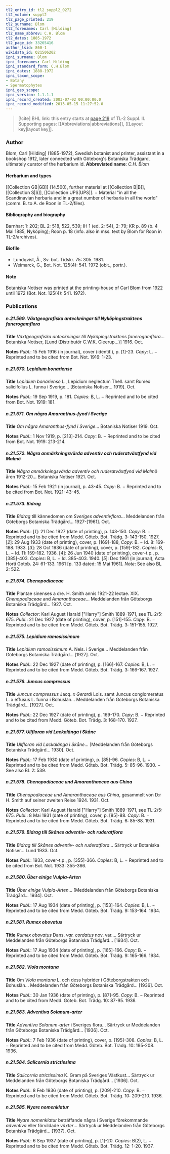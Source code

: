 ```yaml
---
tl2_entry_id: tl2_suppl2_0272
tl2_volume: suppl2
tl2_page_printed: 219
tl2_surname: Blom
tl2_forenames: Carl [Hilding]
tl2_name_abbrev: C.H. Blom
tl2_dates: 1885-1972
tl2_page_id: 33265416
author_lsid: 860-1
wikidata_id: Q21506202
ipni_surname: Blom
ipni_forenames: Carl Hilding
ipni_standard_form: C.H.Blom
ipni_dates: 1888-1972
ipni_taxon_scope: 
- Botany
- Spermatophytes
ipni_geo_scope: 
ipni_version: 1.1.1.1
ipni_record_created: 2003-07-02 00:00:00.0
ipni_record_modified: 2013-05-15 11:27:52.0
---
```



> [!cite] BHL link: this entry starts at [page 219](https://www.biodiversitylibrary.org/page/33265416) of TL-2 Suppl. II.
> Supporting pages: [[Abbreviations|abbreviations]], [[Layout key|layout key]].

### Author

Blom, Carl \[Hilding\] (1885-1972), Swedish botanist and printer, assistant in a bookshop 1912, later connected with Göteborg's Botaniska Trädgard, ultimately curator of the herbarium id. 
**Abbreviated name**: *C.H. Blom*

#### Herbarium and types

[[Collection GB|GB]] (14.500), further material at [[Collection B|B]], [[Collection S|S]], [[Collection UPS|UPS]]. − Material "in all the Scandinavian herbaria and in a great number of herbaria in all the world" (comm. B. to A. de Roon in TL-2/files).

#### Bibliography and biography

Barnhart 1: 202; BL 2: 518, 522, 539; IH 1 (ed. 2: 54), 2: 79; KR p. 89 (b. 4 Mai 1885, Nyköping); Roon p. 18 (info. also in mss. text by Blom for Roon in TL-2/archives).

#### Biofile

- Lundqvist, Å., Sv. bot. Tidskr. 75: 305. 1981.
- Weimarck, G., Bot. Not. 125(4): 541. 1972 (obit., portr.).

#### Note

Botaniska Notiser was printed at the printing-house of Carl Blom from 1922 until 1972 (Bot. Not. 125(4): 541. 1972).

### Publications

##### n.21.569. Växtgeografiska anteckningar till Nyköpingstraktens fanerogamflora

**Title**
*Växtgeografiska anteckningar till Nyköpingstraktens fanerogamflora*... Botaniska Notiser, \[Lund (Distributör C.W.K. Gleerup...)\] 1916. Oct.

**Notes**
*Publ*.: 15 Feb 1916 (in journal), cover (identif.), p. \[1\]-23. *Copy*: L. − Reprinted and to be cited from Bot. Not. 1916: 1-23.

##### n.21.570. Lepidium bonariense

**Title**
*Lepidium bonariense* L., Lepidium neglectum Thell. samt Rumex salicifolius L. funna i Sverige... \[Botaniska Notiser... 1919\]. Oct.

**Notes**
*Publ*.: 19 Sep 1919, p. 181. *Copies*: B, L. − Reprinted and to be cited from Bot. Not. 1919: 181.

##### n.21.571. Om några Amaranthus-fynd i Sverige

**Title**
*Om några Amaranthus-fynd i Sverige*... Botaniska Notiser 1919. Oct.

**Notes**
*Publ*.: 1 Nov 1919, p. \[213\]-214. *Copy*: B. − Reprinted and to be cited from Bot. Not. 1919: 213-214.

##### n.21.572. Några anmärkningsvärda adventiv och ruderatväxtfynd vid Malmö

**Title**
*Några anmärkningsvärda adventiv och ruderatväxtfynd vid Malmö* åren 1912-20... Botaniska Notiser 1921. Oct.

**Notes**
*Publ*.: 15 Feb 1921 (in journal), p. 43-45. *Copy*: B. − Reprinted and to be cited from Bot. Not. 1921: 43-45.

##### n.21.573. Bidrag

**Title**
*Bidrag* till kännedomen om *Sveriges adventivflora*... Meddelanden från Göteborgs Botaniska Trädgård... 1927-\[1961\]. Oct.

**Notes**
*Publ*.: \[*1*\]: 21 Dec 1927 (date of printing), p. 143-150. *Copy*: B. − Reprinted and to be cited from Medd. Göteb. Bot. Trädg. 3: 143-150. 1927.
\[*2*\]: 29 Aug 1933 (date of printing), cover, p. \[169\]-188, *Copy*: B. − Id. 8: 169-188. 1933.
\[*3*\]: 28 Oct 1936 (date of printing), cover, p. \[159\]-182. *Copies*: B, L. − Id. 11: 159-182. 1936.
\[*4*\]: 26 Jun 1940 (date of printing), cover-t.p., p. \[385\]-403. *Copies*: B, L. − Id. 385-403. 1940.
\[*5*\]: Dec 1961 (in journal), Acta Horti Gotob. 24: 61-133. 1961 \[p. 133 dated: 15 Mai 1961\].
*Note*: See also BL 2: 522.

##### n.21.574. Chenopodiaceae

**Title**
Plantae sinenses a dre. H. Smith annis 1921-22 lectae. XIX. *Chenopodiaceae* and *Amaranthaceae*... Meddelanden från Göteborgs Botaniska Trädgård... 1927. Oct.

**Notes**
*Collector*: Karl August Harald \["Harry"\] Smith 1889-1971, see TL-2/5: 675.
*Publ*.: 21 Dec 1927 (date of printing), cover, p. \[151\]-155. *Copy*: B. − Reprinted and to be cited from Medd. Göteb. Bot. Trädg. 3: 151-155. 1927.

##### n.21.575. Lepidium ramosissimum

**Title**
*Lepidium ramosissimum* A. Nels. i Sverige... Meddelanden från Göteborgs Botaniska Trädgård... \[1927\]. Oct.

**Notes**
*Publ*.: 22 Dec 1927 (date of printing), p. \[166\]-167. *Copies*: B, L. − Reprinted and to be cited from Medd. Göteb. Bot. Trädg. 3: 166-167. 1927.

##### n.21.576. Juncus compressus

**Title**
*Juncus compressus* Jacq. *x Gerardi* Lois. samt Juncus conglomeratus L. x effusus L. funna i Bohuslän... Meddelanden från Göteborgs Botaniska Trädgård... \[1927\]. Oct.

**Notes**
*Publ*.: 22 Dec 1927 (date of printing), p. 169-170. *Copy*: B. − Reprinted and to be cited from Medd. Göteb. Bot. Trädg. 3: 168-170. 1927.

##### n.21.577. Ullfloran vid Lackalänga i Skåne

**Title**
*Ullfloran vid Lackalänga i Skåne*... \[Meddelanden från Göteborgs Botaniska Trädgård... 1930\]. Oct.

**Notes**
*Publ*.: 17 Feb 1930 (date of printing), p. \[85\]-96. *Copies*: B, L. − Reprinted and to be cited from Medd. Göteb. Bot. Trädg. 5: 85-96. 1930. − See also BL 2: 539.

##### n.21.578. Chenopodiaceae und Amaranthaceae aus China

**Title**
*Chenopodiaceae und Amaranthaceae aus China*, gesammelt von D:r H. Smith auf seiner zweiten Reise 1924. 1931. Oct.

**Notes**
*Collector*: Karl August Harald \["Harry"\] Smith 1889-1971, see TL-2/5: 675.
*Publ*.: 8 Mai 1931 (date of printing), cover, p. \[85\]-88. *Copy*: B. − Reprinted and to be cited from Medd. Göteb. Bot. Trädg. 6: 85-88. 1931.

##### n.21.579. Bidrag till Skånes adventiv- och ruderatflora

**Title**
*Bidrag till Skånes adventiv- och ruderatflora*... Särtryck ur Botaniska Notiser... Lund 1933. Oct.

**Notes**
*Publ*.: 1933, cover-t.p., p. \[355\]-366. *Copies*: B, L. − Reprinted and to be cited from Bot. Not. 1933: 355-366.

##### n.21.580. Über einige Vulpia-Arten

**Title**
*Über einige Vulpia-Arten*... \[Meddelanden från Göteborgs Botaniska Trädgård... 1934\]. Oct.

**Notes**
*Publ*.: 17 Aug 1934 (date of printing), p. \[153\]-164. *Copies*: B, L. − Reprinted and to be cited from Medd. Göteb. Bot. Trädg. 9: 153-164. 1934.

##### n.21.581. Rumex obovatus

**Title**
*Rumex obovatus* Dans. *var. cordatus* nov. var.... Särtryck ur Meddelanden från Göteborgs Botaniska Trädgård... \[1934\]. Oct.

**Notes**
*Publ*.: 17 Aug 1934 (date of printing), p. \[165\]-166. *Copy*: B. − Reprinted and to be cited from Medd. Göteb. Bot. Trädg. 9: 165-166. 1934.

##### n.21.582. Viola montana

**Title**
Om *Viola montana* L. och dess hybrider i Göteborgstrakten och Bohuslän... Meddelanden från Göteborgs Botaniska Trädgård... \[1936\]. Oct.

**Notes**
*Publ*.: 30 Jan 1936 (date of printing), p. \[87\]-95. *Copy*: B. − Reprinted and to be cited from Medd. Göteb. Bot. Trädg. 10: 87-95. 1936.

##### n.21.583. Adventiva Solanum-arter

**Title**
*Adventiva Solanum-arter* i Sveriges flora... Särtryck ur Meddelanden från Göteborgs Botaniska Trädgård... \[1936\]. Oct.

**Notes**
*Publ*.: 7 Feb 1936 (date of printing), cover, p. \[195\]-308. *Copies*: B, L. − Reprinted and to be cited from Medd. Göteb. Bot. Trädg. 10: 195-208. 1936.

##### n.21.584. Salicornia strictissima

**Title**
*Salicornia strictissima* K. Gram på Sveriges Västkust... Särtryck ur Meddelanden från Göteborgs Botaniska Trädgård... \[1936\]. Oct.

**Notes**
*Publ*.: 8 Feb 1936 (date of printing), p. \[209\]-210. *Copy*: B. − Reprinted and to be cited from Medd. Göteb. Bot. Trädg. 10: 209-210. 1936.

##### n.21.585. Nyare nomenklatur

**Title**
*Nyare nomenklatur* beträffande några i Sverige förekommande *adventiva* eller förvildade *växter*... Särtryck ur Meddelanden från Göteborgs Botaniska Trädgård... \[1937\]. Oct.

**Notes**
*Publ*.: 6 Sep 1937 (date of printing), p. \[1\]-20. *Copies*: B(2), L. − Reprinted and to be cited from Medd. Göteb. Bot. Trädg. 12: 1-20. 1937.

